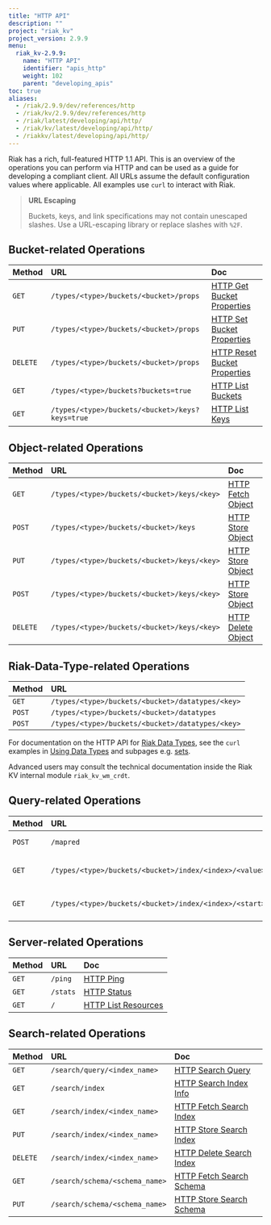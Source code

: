 ```yaml
---
title: "HTTP API"
description: ""
project: "riak_kv"
project_version: 2.9.9
menu:
  riak_kv-2.9.9:
    name: "HTTP API"
    identifier: "apis_http"
    weight: 102
    parent: "developing_apis"
toc: true
aliases:
  - /riak/2.9.9/dev/references/http
  - /riak/kv/2.9.9/dev/references/http
  - /riak/latest/developing/api/http/
  - /riak/kv/latest/developing/api/http/
  - /riakkv/latest/developing/api/http/
---
```


Riak has a rich, full-featured HTTP 1.1 API. This is an overview of the
operations you can perform via HTTP and can be used as a guide for
developing a compliant client. All URLs assume the default configuration
values where applicable. All examples use `curl` to interact with Riak.

> **URL Escaping**
>
> Buckets, keys, and link specifications may not contain unescaped
slashes. Use a URL-escaping library or replace slashes with `%2F`.

## Bucket-related Operations

Method | URL | Doc
:------|:----|:---
`GET` | `/types/<type>/buckets/<bucket>/props` | [HTTP Get Bucket Properties]({{<baseurl>}}riak/kv/2.9.9/developing/api/http/get-bucket-props)
`PUT` | `/types/<type>/buckets/<bucket>/props` | [HTTP Set Bucket Properties]({{<baseurl>}}riak/kv/2.9.9/developing/api/http/set-bucket-props)
`DELETE` | `/types/<type>/buckets/<bucket>/props` | [HTTP Reset Bucket Properties]({{<baseurl>}}riak/kv/2.9.9/developing/api/http/reset-bucket-props)
`GET` | `/types/<type>/buckets?buckets=true` | [HTTP List Buckets]({{<baseurl>}}riak/kv/2.9.9/developing/api/http/list-buckets)
`GET` | `/types/<type>/buckets/<bucket>/keys?keys=true` | [HTTP List Keys]({{<baseurl>}}riak/kv/2.9.9/developing/api/http/list-keys)

## Object-related Operations

Method | URL | Doc
:------|:----|:---
`GET` | `/types/<type>/buckets/<bucket>/keys/<key>` | [HTTP Fetch Object]({{<baseurl>}}riak/kv/2.9.9/developing/api/http/fetch-object)
`POST` | `/types/<type>/buckets/<bucket>/keys` | [HTTP Store Object]({{<baseurl>}}riak/kv/2.9.9/developing/api/http/store-object)
`PUT` | `/types/<type>/buckets/<bucket>/keys/<key>` | [HTTP Store Object]({{<baseurl>}}riak/kv/2.9.9/developing/api/http/store-object)
`POST` | `/types/<type>/buckets/<bucket>/keys/<key>` | [HTTP Store Object]({{<baseurl>}}riak/kv/2.9.9/developing/api/http/store-object)
`DELETE` | `/types/<type>/buckets/<bucket>/keys/<key>` | [HTTP Delete Object]({{<baseurl>}}riak/kv/2.9.9/developing/api/http/delete-object)

## Riak-Data-Type-related Operations

Method | URL
:------|:----
`GET` | `/types/<type>/buckets/<bucket>/datatypes/<key>`
`POST` | `/types/<type>/buckets/<bucket>/datatypes`
`POST` | `/types/<type>/buckets/<bucket>/datatypes/<key>`

For documentation on the HTTP API for [Riak Data Types]({{<baseurl>}}riak/kv/2.9.9/learn/concepts/crdts),
see the `curl` examples in [Using Data Types]({{<baseurl>}}riak/kv/2.9.9/developing/data-types/#usage-examples)
and subpages e.g. [sets]({{<baseurl>}}riak/kv/2.9.9/developing/data-types/sets).

Advanced users may consult the technical documentation inside the Riak
KV internal module `riak_kv_wm_crdt`.

## Query-related Operations

Method | URL | Doc
:------|:----|:---
`POST` | `/mapred` | [HTTP MapReduce]({{<baseurl>}}riak/kv/2.9.9/developing/api/http/mapreduce)
`GET` | `/types/<type>/buckets/<bucket>/index/<index>/<value>` | [HTTP Secondary Indexes]({{<baseurl>}}riak/kv/2.9.9/developing/api/http/secondary-indexes)
`GET` | `/types/<type>/buckets/<bucket>/index/<index>/<start>/<end>` | [HTTP Secondary Indexes]({{<baseurl>}}riak/kv/2.9.9/developing/api/http/secondary-indexes)

## Server-related Operations

Method | URL | Doc
:------|:----|:---
`GET` | `/ping` | [HTTP Ping]({{<baseurl>}}riak/kv/2.9.9/developing/api/http/ping)
`GET` | `/stats` | [HTTP Status]({{<baseurl>}}riak/kv/2.9.9/developing/api/http/status)
`GET` | `/` | [HTTP List Resources]({{<baseurl>}}riak/kv/2.9.9/developing/api/http/list-resources)

## Search-related Operations

Method | URL | Doc
:------|:----|:---
`GET` | `/search/query/<index_name>` | [HTTP Search Query]({{<baseurl>}}riak/kv/2.9.9/developing/api/http/search-query)
`GET` | `/search/index` | [HTTP Search Index Info]({{<baseurl>}}riak/kv/2.9.9/developing/api/http/search-index-info)
`GET` | `/search/index/<index_name>` | [HTTP Fetch Search Index]({{<baseurl>}}riak/kv/2.9.9/developing/api/http/fetch-search-index)
`PUT` | `/search/index/<index_name>` | [HTTP Store Search Index]({{<baseurl>}}riak/kv/2.9.9/developing/api/http/store-search-index)
`DELETE` | `/search/index/<index_name>` | [HTTP Delete Search Index]({{<baseurl>}}riak/kv/2.9.9/developing/api/http/delete-search-index)
`GET` | `/search/schema/<schema_name>` | [HTTP Fetch Search Schema]({{<baseurl>}}riak/kv/2.9.9/developing/api/http/fetch-search-schema)
`PUT` | `/search/schema/<schema_name>` | [HTTP Store Search Schema]({{<baseurl>}}riak/kv/2.9.9/developing/api/http/store-search-schema)



